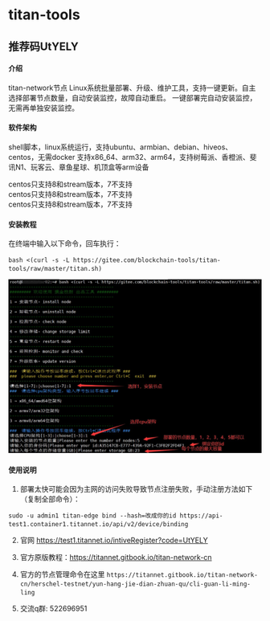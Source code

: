 # titan-tools

## 推荐码UtYELY
#### 介绍
titan-network节点 Linux系统批量部署、升级、维护工具，支持一键更新。自主选择部署节点数量，自动安装监控，故障自动重启。
一键部署完自动安装监控，无需再单独安装监控。

#### 软件架构
shell脚本，linux系统运行，支持ubuntu、armbian、debian、hiveos、centos，无需docker
支持x86_64、arm32、arm64，支持树莓派、香橙派、斐讯N1、玩客云、章鱼星球、机顶盒等arm设备

centos只支持8和stream版本，7不支持    
centos只支持8和stream版本，7不支持    
centos只支持8和stream版本，7不支持   
   

#### 安装教程
在终端中输入以下命令，回车执行：

`bash <(curl -s -L https://gitee.com/blockchain-tools/titan-tools/raw/master/titan.sh)`

![输入图片说明](images/titan.jpg)

#### 使用说明

1.  部署太快可能会因为主网的访问失败导致节点注册失败，手动注册方法如下（复制全部命令）：

`sudo -u admin1 titan-edge bind --hash=改成你的id https://api-test1.container1.titannet.io/api/v2/device/binding`

2. 官网 https://test1.titannet.io/intiveRegister?code=UtYELY

3. 官方原版教程：https://titannet.gitbook.io/titan-network-cn
4. 官方的节点管理命令在这里
`https://titannet.gitbook.io/titan-network-cn/herschel-testnet/yun-hang-jie-dian-zhuan-qu/cli-guan-li-ming-ling`
5. 交流q群:  522696951